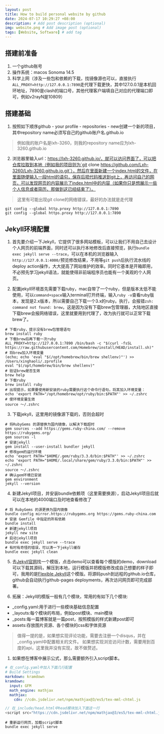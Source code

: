 ```yaml
---
layout: post
title: How to build personal website by github
date: 2024-07-17 10:29:27 +08:00
description: # Add post description (optional)
img: website.png # Add image post (optional)
tags: [Website, Software] # add tag
---
```


## 搭建前准备
1. 一个github账号
2. 操作系统：macos Sonoma 14.5
3. 科学上网（涉及一些包和依赖的下载，找镜像源也可以，直接执行`ALL_PROXY=http://127.0.0.1:7890`走代理下载更快，其中127.0.0.1是本机回环地址，7890是clash的端口号，其他代理客户端填自己对应的代理端口即可，例如v2rayN是10809）

<!-- ![Macbook]({{site.baseurl}}/assets/img/mac.jpg) -->

## 搭建基础
1. 按照如下顺序github - your profile - repositories - new创建一个新的项目，其中repository name必须写自己的github账户名.github.io
>例如我的账户名是lxh-3260，则我的repository name应为lxh-3260.github.io

2. 浏览器里输入url：https://lxh-3260.github.io/，就可以访问界面了，可以把仓库拉取到本地（例如我的项目则为`git clone https://github.com/Lxh-3260/Lxh-3260.github.io.git`），然后在里面新建一个index.html的文件，在里面随便输入一段html的语句，保存后把代码推送到git上，再访问自己的网页，可以发现网页的内容展示了index.html中的内容（如果你只是想展示一些个人信息或者简历，那做到这已经结束了）。
>这里有可能出现git clone的网络错误，最好的办法就是走代理
```shell
git config --global http.proxy http://127.0.0.1:7890
git config --global https.proxy http://127.0.0.1:7890
```

## Jekyll环境配置
1. 首先要介绍一下Jekyll，它提供了很多网站模板，可以让我们不用自己去设计个人网页的前端界面，同时还可以执行本地修改后直接预览，执行`bundle exec jekyll serve --trace`，可以在本机的浏览器输入`http://127.0.0.1:4000/`预览修改结果，不用等`git push`后执行流水线的deploy action操作，大大提高了网站维护的效率。同时它基本是开箱即用，不必预先学习jekyll语法，就能使得非前端程序员也能有一个美观的个人网页。

2. 配置jekyll环境首先需要下载ruby，mac自带了一个ruby，但是版本太低不能使用，可以`command+space`输入terminal打开终端，输入`ruby -v`查看ruby版本，发现是2.x版本，所以需要自己下载一个3.x的ruby。执行，会报错`zsh: command not found: brew`，这是因为没有下载brew包管理器，大陆地区直接下载brew会报网络错误，这里就要用到代理了，改为执行就可以正常下载brew了。
```shell
# 下载ruby，提示没有brew包管理语句
brew install ruby
# 下载brew后再下载一次ruby
ALL_PROXY=http://127.0.0.1:7890 /bin/bash -c "$(curl -fsSL https://raw.githubusercontent.com/Homebrew/install/HEAD/install.sh)"
# 将brew加入环境变量
(echo; echo 'eval "$(/opt/homebrew/bin/brew shellenv)"') >> /Users/xinghaoli/.zprofile
eval "$(/opt/homebrew/bin/brew shellenv)"
# 验证brew是否生效
brew help
# 下载ruby
brew install ruby
# 出现提示，如果要使用新安装的ruby需要执行这个命令行语句，将其加入环境变量：
echo 'export PATH="/opt/homebrew/opt/ruby/bin:$PATH"' >> ~/.zshrc
# 使环境变量生效
source ～/.zshrc
```

3. 下载jekyll，这里用的镜像源下载的，否则会超时
```shell
# 将RubyGems 的源替换为国内镜像，以解决下载超时
gem sources --add https://gems.ruby-china.com/ --remove https://rubygems.org/
gem sources -l
# 安装jekyll
gem install --user-install bundler jekyll
# 修改gem的运行环境
echo 'export PATH="$HOME/.gem/ruby/3.3.0/bin:$PATH"' >> ~/.zshrc
echo 'export PATH="$HOME/.local/share/gem/ruby/3.3.0/bin:$PATH"' >> ~/.zshrc
source ～/.zshrc
# 确认gem环境已安装
gem environment
jekyll --version
```

4. 新建Jekyll项目，并安装bundle依赖项（这里需要换源），启动Jekyll项目后就可以在本地的4000端口及时地查看修改了
```shell
# 将 RubyGems 的源更换为国内镜像
bundle config mirror.https://rubygems.org https://gems.ruby-china.com
# 安装 Gemfile 中指定的所有依赖
bundle install
# 新建jekyll项目
jekyll new site
# 启动jekyll项目
bundle exec jekyll serve --trace
# 有时有奇怪的错误，可以清一下jekyll缓存
bundle exec jekyll clean
```

5. 去[Jekyll官网](http://jekyllthemes.org/)找一个模版，点击demo可以查看每个模版的demo，download可以下载其源码，解压到本地，运行模版并把模版修改成自己想要的样子即可，我用的是[Flexible Jekyll](http://jekyllthemes.org/themes/flexible-jekyll/)这个模版。将源码push到远程的github.io仓库，github会自动执行github-pages deployments，再次访问网页即可完成部署。

6. 拓展：Jekyll的模版一般有几个模块，常用的有如下几个模块:
* _config.yaml:用于进行一些模块基础信息配置
* _layouts:每个模块的布局，例如post模块、main模块
* _posts:每一篇博客就是一篇post，按照模版的样式新建post即可
* assets:存放图片资源、各个模块的css和字体资源
>值得一提的是，如果想实现评论功能，需要去注册一个disqus，并在_config.yaml中配置相关的文件。
如果想实现浏览访问计数，需要用到百度的api，这里我并没有实现，故不做赘述。

1. 如果想在博客中展示公式，那么需要额外引入script脚本。
```yml
# 在_config.yaml中加入下面几行配置
# Build Settings
markdown: kramdown
kramdown:
  input: GFM
  math_engine: mathjax
  mathjax:
    cdn: //cdn.jsdelivr.net/npm/mathjax@3/es5/tex-mml-chtml.js
```
```javascript
// 在_include/head.html中head模块加入下面这一行
<script src="https://cdn.jsdelivr.net/npm/mathjax@3/es5/tex-mml-chtml.js" defer></script>
```
```shell
# 重新运行网页，加载script脚本
bundle exec jekyll serve
```